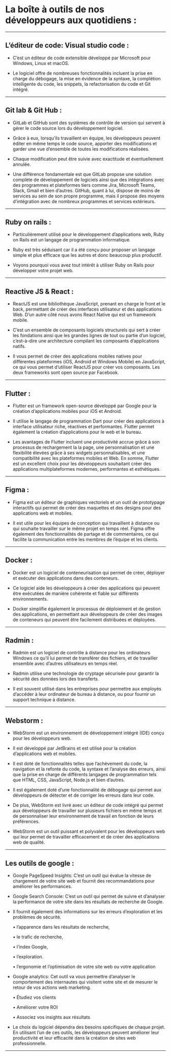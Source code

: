 # **La boîte à outils de nos développeurs aux quotidiens :**

---

## **L’éditeur de code: Visual studio code :**

- C’est un éditeur de code extensible développé par Microsoft pour Windows, Linux et macOS. 
    
- Le logiciel offre de nombreuses fonctionnalités incluent la prise en charge du débogage, la mise en évidence de la syntaxe, la complétion intelligente du code, les snippets, la refactorisation du code et Git intégré. 

---

## **Git lab & Git Hub :**

- GitLab et GitHub sont des systèmes de contrôle de version qui servent à gérer le code source lors du développement logiciel. 

- Grâce à eux, lorsqu’ils travaillent en équipe, les développeurs peuvent éditer en même temps le code source, apporter des modifications et garder une vue d’ensemble de toutes les modifications réalisées. 

- Chaque modification peut être suivie avec exactitude et éventuellement annulée.

- Une différence fondamentale est que GitLab propose une solution complète de développement de logiciels ainsi que des intégrations avec des programmes et plateformes tiers comme Jira, Microsoft Teams, Slack, Gmail et bien d’autres. GitHub, quant à lui, dispose de moins de services au sein de son propre programme, mais il propose des moyens d’intégration avec de nombreux programmes et services extérieurs.

---

## **Ruby on rails :**

- Particulièrement utilisé pour le développement d’applications web, Ruby on Rails est un langage de programmation informatique. 

- Ruby est très séduisant car il a été conçu pour proposer un langage simple et plus efficace que les autres et donc beaucoup plus productif. 

- Voyons pourquoi vous avez tout intérêt à utiliser Ruby on Rails pour développer votre projet web.

---

## **Reactive JS & React :**

- ReactJS est une bibliothèque JavaScript, prenant en charge le front et le back, permettant de créer des interfaces utilisateur et des applications Web. D’un autre côté nous avons React Native qui est un framework mobile. 

- C’est un ensemble de composants logiciels structurels qui sert à créer les fondations ainsi que les grandes lignes de tout ou partie d’un logiciel, c’est-à-dire une architecture compilant les composants d’applications natifs. 

- Il vous permet de créer des applications mobiles natives pour différentes plateformes (iOS, Android et Windows Mobile) en JavaScript, ce qui vous permet d’utiliser ReactJS pour créer vos composants. Les deux frameworks sont open source par Facebook.

---

## **Flutter :**

- Flutter est un framework open-source développé par Google pour la création d’applications mobiles pour iOS et Android. 

- Il utilise le langage de programmation Dart pour créer des applications à interface utilisateur riche, réactives et performantes. Flutter permet également la création d’applications pour le web et le bureau. 

- Les avantages de Flutter incluent une productivité accrue grâce à son processus de rechargement la la page, une personnalisation et une flexibilité élevées grâce à ses widgets personnalisables, et une compatibilité avec les plateformes mobiles et Web. En somme, Flutter est un excellent choix pour les développeurs souhaitant créer des applications multiplateformes modernes, performantes et esthétiques.

---

## **Figma :**

- Figma est un éditeur de graphiques vectoriels et un outil de prototypage interactifs qui permet de créer des maquettes et des designs pour des applications web et mobiles. 

- Il est utile pour les équipes de conception qui travaillent à distance ou qui souhaite travailler sur le même projet en temps réel. Figma offre également des fonctionnalités de partage et de commentaires, ce qui facilite la communication entre les membres de l’équipe et les clients. 

---

## **Docker :**

- Docker est un logiciel de conteneurisation qui permet de créer, déployer et exécuter des applications dans des conteneurs. 

- Ce logiciel aide les développeurs à créer des applications qui peuvent être exécutées de manière cohérente et fiable sur différents environnements. 
    
- Docker simplifie également le processus de déploiement et de gestion des applications, en permettant aux développeurs de créer des images de conteneurs qui peuvent être facilement distribuées et déployées.

---

## **Radmin :**

- Radmin est un logiciel de contrôle à distance pour les ordinateurs Windows ce qu’il lui permet de transférer des fichiers, et de travailler ensemble avec d’autres utilisateurs en temps réel. 

 - Radmin utilise une technologie de cryptage sécurisée pour garantir la sécurité des données lors des transferts. 

- Il est souvent utilisé dans les entreprises pour permettre aux employés d’accéder à leur ordinateur de bureau à distance, ou pour fournir un support technique à distance.

---

## **Webstorm :**

- WebStorm est un environnement de développement intégré (IDE) conçu pour les développeurs web. 

- Il est développé par JetBrains et est utilisé pour la création d’applications web et mobiles. 

- Il est doté de fonctionnalités telles que l’achèvement du code, la navigation et la refonte du code, la syntaxe et l’analyse des erreurs, ainsi que la prise en charge de différents langages de programmation tels que HTML, CSS, JavaScript, Node.js et bien d’autres. 

- Il est également doté d’une fonctionnalité de débogage qui permet aux développeurs de détecter et de corriger les erreurs dans leur code. 

 - De plus, WebStorm est livré avec un éditeur de code intégré qui permet aux développeurs de travailler sur plusieurs fichiers en même temps et de personnaliser leur environnement de travail en fonction de leurs préférences.

- WebStorm est un outil puissant et polyvalent pour les développeurs web qui leur permet de travailler efficacement et de créer des applications web de qualité.

---

## **Les outils de google :**

- Google PageSpeed Insights: C’est un outil qui évalue la vitesse de chargement de votre site web et fournit des recommandations pour améliorer les performances.

- Google Search Console: C’est un outil qui permet de suivre et d’analyser la performance de votre site dans les résultats de recherche de Google.

-  Il fournit également des informations sur les erreurs d’exploration et les problèmes de sécurité.

    • l’apparence dans les résultats de recherche,

    • le trafic de recherche,

    • l’index Google,

    • l’exploration.

    • l’ergonomie et l’optimisation de votre site web ou votre application 

- Google analytics:  Cet outil va vous permettre d’analyser le comportement des internautes qui visitent votre site et de mesurer le retour de vos actions web marketing.

    • Étudiez vos clients

    • Améliorer votre ROI

    • Associez vos insights aux résultats

- Le choix du logiciel dépendra des besoins spécifiques de chaque projet. En utilisant l’un de ces outils, les développeurs peuvent améliorer leur productivité et leur efficacité dans la création de sites web professionnelle.

---